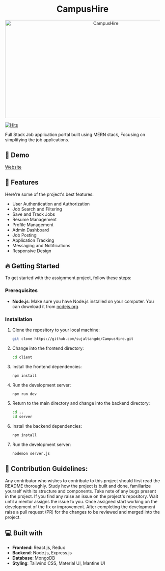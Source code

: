 <h1 align="center" id="title">CampusHire</h1>

<p align="center"><img src="https://socialify.git.ci/sujaltangde/CampusHire/image?forks=1&issues=1&language=1&name=1&owner=1&pulls=1&stargazers=1&theme=Dark" alt="CampusHire" width="640" height="320" /></p>

[![Hits](https://hits.sh/github.com/sujaltangde/CampusHire.svg?color=116acc)](https://hits.sh/github.com/sujaltangde/CampusHire/)

<p id="description">Full Stack Job application portal built using MERN stack, Focusing on simplifying the job applications.</p>

<h2>🚀 Demo</h2>

[Website](https://CampusHire.vercel.app/)<br />

  
  
<h2>🧐 Features</h2>

Here're some of the project's best features:

*   User Authentication and Authorization
*   Job Search and Filtering
*   Save and Track Jobs
*   Resume Management
*   Profile Management
*   Admin Dashboard
*   Job Posting
*   Application Tracking
*   Messaging and Notifications
*   Responsive Design

<h2>🔥 Getting Started</h2>

To get started with the assignment project, follow these steps:

### Prerequisites

- **Node.js**: Make sure you have Node.js installed on your computer. You can download it from [nodejs.org](https://nodejs.org).

### Installation

1. Clone the repository to your local machine:
    ```bash
    git clone https://github.com/sujaltangde/CampusHire.git 
    ```

2. Change into the frontend directory:
    ```bash
    cd client
    ```

3. Install the frontend dependencies:
    ```bash
    npm install
    ```

4. Run the development server:
    ```bash
    npm run dev
    ```

5. Return to the main directory and change into the backend directory:
    ```bash
    cd ..
    cd server
    ```

6. Install the backend dependencies:
    ```bash
    npm install
    ```

7. Run the development server:
    ```bash
    nodemon server.js
    ```



<h2>🍰 Contribution Guidelines:</h2>

Any contributor who wishes to contribute to this project should first read the README thoroughly. Study how the project is built and done, familiarize yourself with its structure and components. Take note of any bugs present in the project. If you find any raise an issue on the project's repository. Wait until a mentor assigns the issue to you. Once assigned start working on the development of the fix or improvement. After completing the development raise a pull request (PR) for the changes to be reviewed and merged into the project.

  
  
<h2>💻 Built with</h2>

- **Frontend**: React.js, Redux
- **Backend**: Node.js, Express.js
- **Database**: MongoDB 
- **Styling**: Tailwind CSS, Material UI, Mantine UI
